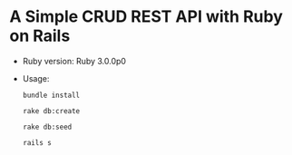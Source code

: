 # A Simple CRUD REST API with Ruby on Rails

* Ruby version:
Ruby 3.0.0p0

<!-- * System dependencies: -->

<!-- * Configuration: -->

* Usage:

    `bundle install`

    `rake db:create`
    
    `rake db:seed`
    
    `rails s`

<!-- * How to run the test suite -->

<!-- * Services (job queues, cache servers, search engines, etc.) -->

<!-- * Deployment instructions -->
